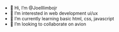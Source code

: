 - 👋 Hi, I’m @Joelllimbojr
- 👀 I’m interested in  web development ui/ux
- 🌱 I’m currently learning  basic html, css, javascript
- 💞️ I’m looking to collaborate on  avion
 

<!---
Joelllimbojr/Joelllimbojr is a ✨ special ✨ repository because its `README.md` (this file) appears on your GitHub profile.
You can click the Preview link to take a look at your changes.
--->
